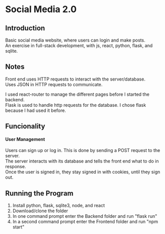 # Social Media 2.0

## Introduction
Basic social media website, where users can login and make posts.  
An exercise in full-stack development, with js, react, python, flask, and sqlite.

## Notes
Front end uses HTTP requests to interact with the server/database.  
Uses JSON in HTTP requests to communicate.

I used react-router to manage the different pages before I started the backend.  
Flask is used to handle http requests for the database. I chose flask because I had used it before. 

## Funcionality
#### User Management
Users can sign up or log in. This is done by sending a POST request to the server.  
The server interacts with its database  and tells the front end what to do in response.  
Once the user is signed in, they stay signed in with cookies, until they sign out.

## Running the Program
1. Install python, flask, sqlite3, node, and react
2. Download/clone the folder
3. In one command prompt enter the Backend folder and run "flask run"
4. In a second command prompt enter the Frontend folder and run "npm start"
